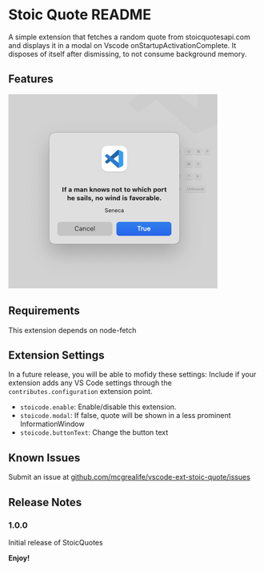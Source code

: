 # Stoic Quote README

A simple extension that fetches a random quote from stoicquotesapi.com and displays it in a modal on Vscode onStartupActivationComplete. It disposes of itself after dismissing, to not consume background memory.

## Features

![modal example](https://raw.githubusercontent.com/mcgrealife/vscode-ext-stoic-quote/main/images/stoic-quote-modal-example.png)

## Requirements

This extension depends on node-fetch

## Extension Settings

In a future release, you will be able to mofidy these settings:
Include if your extension adds any VS Code settings through the `contributes.configuration` extension point.

- `stoicode.enable`: Enable/disable this extension.
- `stoicode.modal`: If false, quote will be shown in a less prominent InformationWindow
- `stoicode.buttonText`: Change the button text

## Known Issues

Submit an issue at [github.com/mcgrealife/vscode-ext-stoic-quote/issues](https://github.com/mcgrealife/vscode-ext-stoic-quote/issues)

## Release Notes

### 1.0.0

Initial release of StoicQuotes

**Enjoy!**
